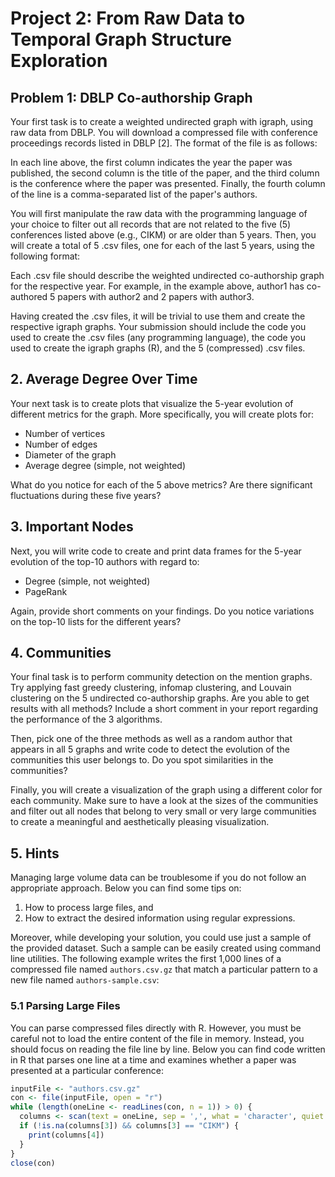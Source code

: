 # Project 2: From Raw Data to Temporal Graph Structure Exploration

## Problem 1: DBLP Co-authorship Graph

Your first task is to create a weighted undirected graph with igraph, using raw data from DBLP. You will download a compressed file with conference proceedings records listed in DBLP [2]. The format of the file is as follows:


In each line above, the first column indicates the year the paper was published, the second column is the title of the paper, and the third column is the conference where the paper was presented. Finally, the fourth column of the line is a comma-separated list of the paper's authors.

You will first manipulate the raw data with the programming language of your choice to filter out all records that are not related to the five (5) conferences listed above (e.g., CIKM) or are older than 5 years. Then, you will create a total of 5 .csv files, one for each of the last 5 years, using the following format:


Each .csv file should describe the weighted undirected co-authorship graph for the respective year. For example, in the example above, author1 has co-authored 5 papers with author2 and 2 papers with author3.

Having created the .csv files, it will be trivial to use them and create the respective igraph graphs. Your submission should include the code you used to create the .csv files (any programming language), the code you used to create the igraph graphs (R), and the 5 (compressed) .csv files.

## 2. Average Degree Over Time

Your next task is to create plots that visualize the 5-year evolution of different metrics for the graph. More specifically, you will create plots for:

- Number of vertices
- Number of edges
- Diameter of the graph
- Average degree (simple, not weighted)

What do you notice for each of the 5 above metrics? Are there significant fluctuations during these five years?

## 3. Important Nodes

Next, you will write code to create and print data frames for the 5-year evolution of the top-10 authors with regard to:

- Degree (simple, not weighted)
- PageRank

Again, provide short comments on your findings. Do you notice variations on the top-10 lists for the different years?

## 4. Communities

Your final task is to perform community detection on the mention graphs. Try applying fast greedy clustering, infomap clustering, and Louvain clustering on the 5 undirected co-authorship graphs. Are you able to get results with all methods? Include a short comment in your report regarding the performance of the 3 algorithms.

Then, pick one of the three methods as well as a random author that appears in all 5 graphs and write code to detect the evolution of the communities this user belongs to. Do you spot similarities in the communities?

Finally, you will create a visualization of the graph using a different color for each community. Make sure to have a look at the sizes of the communities and filter out all nodes that belong to very small or very large communities to create a meaningful and aesthetically pleasing visualization.

## 5. Hints

Managing large volume data can be troublesome if you do not follow an appropriate approach. Below you can find some tips on:

1. How to process large files, and
2. How to extract the desired information using regular expressions.

Moreover, while developing your solution, you could use just a sample of the provided dataset. Such a sample can be easily created using command line utilities. The following example writes the first 1,000 lines of a compressed file named `authors.csv.gz` that match a particular pattern to a new file named `authors-sample.csv`:


### 5.1 Parsing Large Files

You can parse compressed files directly with R. However, you must be careful not to load the entire content of the file in memory. Instead, you should focus on reading the file line by line. Below you can find code written in R that parses one line at a time and examines whether a paper was presented at a particular conference:

```R
inputFile <- "authors.csv.gz"
con <- file(inputFile, open = "r")
while (length(oneLine <- readLines(con, n = 1)) > 0) {
  columns <- scan(text = oneLine, sep = ',', what = 'character', quiet = TRUE)
  if (!is.na(columns[3]) && columns[3] == "CIKM") {
    print(columns[4])
  }
}
close(con)
